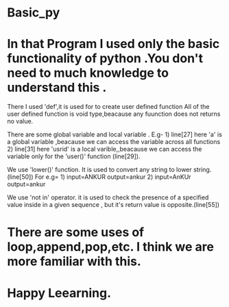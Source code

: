 # Basic_py
# In that Program I used only the basic functionality of python .You don't need to  much knowledge to understand this .
 
 There I used 'def',it is used for to create user defined function 
        All of the user defined function is void type,beacause any fuunction does not returns no value.

 There are some global variable and local variable .
        E.g- 1)  line[27] here 'a' is a global variable ,beacause we can access the variable across all functions
             2)  line[31] here 'usrid' is a local varible,,beacause we can access the variable only for the 'user()' function (line[29]).   

 We use 'lower()' function.
        It is used to convert any string to lower string.(line[50])
        For e.g= 1) input=ANKUR
                    output=ankur
                 2) input=AnKUr
                    output=ankur
                    
 We use 'not in' operator.
        it is used to check the presence of a specified value inside in a given sequence , but it's return value is opposite.(line[55])





# There are some uses of loop,append,pop,etc. I think we are more familiar with this.
# Happy Leearning.
